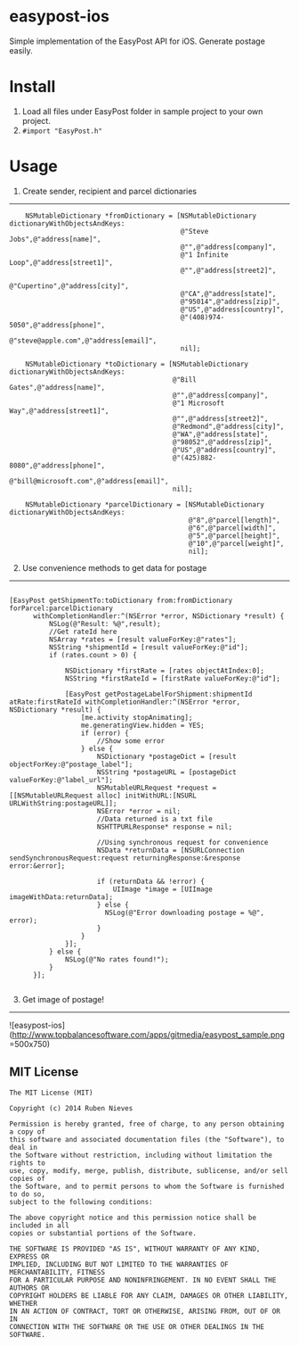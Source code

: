 easypost-ios
============

Simple implementation of the EasyPost API for iOS. Generate postage easily.



Install
=================

1. Load all files under EasyPost folder in sample project to your own project.
2. `#import "EasyPost.h"`


Usage
=================


1. Create sender, recipient and parcel dictionaries
--------------------

```
	NSMutableDictionary *fromDictionary = [NSMutableDictionary dictionaryWithObjectsAndKeys:
                                           @"Steve Jobs",@"address[name]",
                                           @"",@"address[company]",
                                           @"1 Infinite Loop",@"address[street1]",
                                           @"",@"address[street2]",
                                           @"Cupertino",@"address[city]",
                                           @"CA",@"address[state]",
                                           @"95014",@"address[zip]",
                                           @"US",@"address[country]",
                                           @"(408)974-5050",@"address[phone]",
                                           @"steve@apple.com",@"address[email]",
                                           nil];
    
    NSMutableDictionary *toDictionary = [NSMutableDictionary dictionaryWithObjectsAndKeys:
                                         @"Bill Gates",@"address[name]",
                                         @"",@"address[company]",
                                         @"1 Microsoft Way",@"address[street1]",
                                         @"",@"address[street2]",
                                         @"Redmond",@"address[city]",
                                         @"WA",@"address[state]",
                                         @"98052",@"address[zip]",
                                         @"US",@"address[country]",
                                         @"(425)882-8080",@"address[phone]",
                                         @"bill@microsoft.com",@"address[email]",
                                         nil];
    
    NSMutableDictionary *parcelDictionary = [NSMutableDictionary dictionaryWithObjectsAndKeys:
                                             @"8",@"parcel[length]",
                                             @"6",@"parcel[width]",
                                             @"5",@"parcel[height]",
                                             @"10",@"parcel[weight]",
                                             nil];
```
 
2. Use convenience methods to get data for postage
--------------------
```

[EasyPost getShipmentTo:toDictionary from:fromDictionary forParcel:parcelDictionary
      withCompletionHandler:^(NSError *error, NSDictionary *result) {
          NSLog(@"Result: %@",result);
          //Get rateId here
          NSArray *rates = [result valueForKey:@"rates"];
          NSString *shipmentId = [result valueForKey:@"id"];
          if (rates.count > 0) {
              
              NSDictionary *firstRate = [rates objectAtIndex:0];
              NSString *firstRateId = [firstRate valueForKey:@"id"];
              
              [EasyPost getPostageLabelForShipment:shipmentId atRate:firstRateId withCompletionHandler:^(NSError *error, NSDictionary *result) {
                  [me.activity stopAnimating];
                  me.generatingView.hidden = YES;
                  if (error) {
                      //Show some error
                  } else {
                      NSDictionary *postageDict = [result objectForKey:@"postage_label"];
                      NSString *postageURL = [postageDict valueForKey:@"label_url"];
                      NSMutableURLRequest *request = [[NSMutableURLRequest alloc] initWithURL:[NSURL URLWithString:postageURL]];
                      NSError *error = nil;
                      //Data returned is a txt file
                      NSHTTPURLResponse* response = nil;
                    
                      //Using synchronous request for convenience
                      NSData *returnData = [NSURLConnection sendSynchronousRequest:request returningResponse:&response error:&error];
                      
                      if (returnData && !error) {
                          UIImage *image = [UIImage imageWithData:returnData];
                      } else {
                        NSLog(@"Error downloading postage = %@", error);
                      }
                  }
              }];
          } else {
              NSLog(@"No rates found!");
          }
      }];
      
```      

3. Get image of postage!
--------------------
![easypost-ios](http://www.topbalancesoftware.com/apps/gitmedia/easypost_sample.png =500x750)



MIT License
--------------------
    The MIT License (MIT)

    Copyright (c) 2014 Ruben Nieves

    Permission is hereby granted, free of charge, to any person obtaining a copy of
    this software and associated documentation files (the "Software"), to deal in
    the Software without restriction, including without limitation the rights to
    use, copy, modify, merge, publish, distribute, sublicense, and/or sell copies of
    the Software, and to permit persons to whom the Software is furnished to do so,
    subject to the following conditions:

    The above copyright notice and this permission notice shall be included in all
    copies or substantial portions of the Software.

    THE SOFTWARE IS PROVIDED "AS IS", WITHOUT WARRANTY OF ANY KIND, EXPRESS OR
    IMPLIED, INCLUDING BUT NOT LIMITED TO THE WARRANTIES OF MERCHANTABILITY, FITNESS
    FOR A PARTICULAR PURPOSE AND NONINFRINGEMENT. IN NO EVENT SHALL THE AUTHORS OR
    COPYRIGHT HOLDERS BE LIABLE FOR ANY CLAIM, DAMAGES OR OTHER LIABILITY, WHETHER
    IN AN ACTION OF CONTRACT, TORT OR OTHERWISE, ARISING FROM, OUT OF OR IN
    CONNECTION WITH THE SOFTWARE OR THE USE OR OTHER DEALINGS IN THE SOFTWARE.
